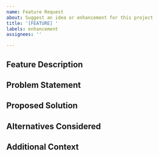 ```yaml
---
name: Feature Request
about: Suggest an idea or enhancement for this project
title: '[FEATURE] '
labels: enhancement
assignees: ''

---
```


## Feature Description
<!-- A clear and concise description of the feature you're proposing -->



## Problem Statement
<!-- Describe the problem this feature would solve. Why is this feature needed? -->



## Proposed Solution
<!-- Describe how you envision this feature working. Include any implementation details if you have them -->



## Alternatives Considered
<!-- Describe any alternative solutions or features you've considered -->



## Additional Context
<!-- Add any other context, screenshots, or examples about the feature request here -->